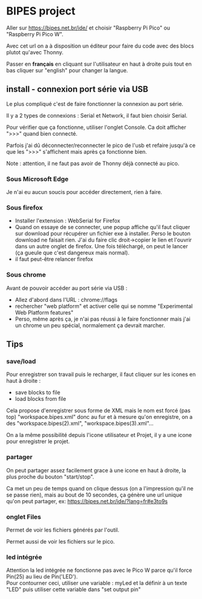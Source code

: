 # BIPES project

Aller sur https://bipes.net.br/ide/ 
et choisir "Raspberry Pi Pico" ou "Raspberry Pi Pico W".

Avec cet url on a à disposition un éditeur pour faire du code avec des blocs plutot qu'avec Thonny.

Passer en **français** en cliquant sur l'utilisateur en haut à droite puis tout en bas cliquer sur "english" pour changer la langue.

## install - connexion port série via USB
Le plus compliqué c'est de faire fonctionner la connexion au port série.

Il y a 2 types de connexions : Serial et Network, il faut bien choisir Serial.

Pour vérifier que ça fonctionne, utiliser l'onglet Console. Ca doit afficher ">>>" quand bien connecté.

Parfois j'ai dû déconnecter/reconnecter le pico de l'usb et refaire jusqu'à ce que les ">>>" s'affichent mais après ça fonctionne bien.

Note : attention, il ne faut pas avoir de Thonny déjà connecté au pico.

### Sous Microsoft Edge

Je n'ai eu aucun soucis pour accéder directement, rien à faire.

### Sous firefox

- Installer l'extension : WebSerial for Firefox
- Quand on essaye de se connecter, une popup affiche qu'il faut cliquer sur download pour récupérer un fichier exe à installer. Perso le bouton download ne faisait rien. J'ai du faire clic droit->copier le lien et l'ouvrir dans un autre onglet de firefox. Une fois téléchargé, on peut le lancer (ça gueule que c'est dangereux mais normal).
- il faut peut-être relancer firefox

### Sous chrome

Avant de pouvoir accéder au port série via USB :
- Allez d'abord dans l'URL : chrome://flags
- rechercher "web platform" et activer celle qui se nomme "Experimental Web Platform features"
- Perso, même après ça, je n'ai pas réussi à le faire fonctionner mais j'ai un chrome un peu spécial, normalement ça devrait marcher.


## Tips

### save/load
Pour enregistrer son travail puis le recharger, il faut cliquer sur les icones en haut à droite :
- save blocks to file
- load blocks from file

Cela propose d'enregistrer sous forme de XML mais le nom est forcé (pas top) "workspace.bipes.xml" donc au fur et à mesure qu'on enregistre, on a des "workspace.bipes(2).xml", "workspace.bipes(3).xml"...

On a la même possibilité depuis l'icone utilisateur et Projet, il y a une icone pour enregistrer le projet.

### partager

On peut partager assez facilement grace à une icone en haut à droite, la plus proche du bouton "start/stop".

Ca met un peu de temps quand on clique dessus (on a l'impression qu'il ne se passe rien), mais au bout de 10 secondes, ça génère une url unique qu'on peut partager, ex: https://bipes.net.br/ide/?lang=fr#e3to9s

### onglet Files
Permet de voir les fichiers générés par l'outil.

Permet aussi de voir les fichiers sur le pico.

### led intégrée
Attention la led intégrée ne fonctionne pas avec le Pico W parce qu'il force Pin(25) au lieu de Pin('LED').<br>
Pour contourner ceci, utiliser une variable : myLed et la définir à un texte "LED" puis utiliser cette variable dans "set output pin"